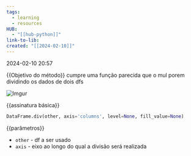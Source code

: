 ```yaml
---
tags:
  - learning
  - resources
HUB:
  - "[[hub-python]]"
link-to-lib: 
created: "[[2024-02-10]]"
---
```

2024-02-10 20:57

{{Objetivo do método}}
cumpre uma função parecida que o mul porem dividindo os dados de dois dfs

![Imgur](https://i.imgur.com/P5JiEFz.png)

{{assinatura básica}}

```python
DataFrame.div(other, axis='columns', level=None, fill_value=None)
```

{{parâmetros}}

- `other` - df a ser usado
- `axis` - eixo ao longo do qual a divisão será realizada